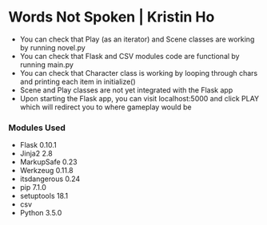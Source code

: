 # Words Not Spoken | Kristin Ho

* You can check that Play (as an iterator) and Scene classes are working by running novel.py
* You can check that Flask and CSV modules code are functional by running main.py
* You can check that Character class is working by looping through chars and printing each item in initialize()
* Scene and Play classes are not yet integrated with the Flask app
* Upon starting the Flask app, you can visit localhost:5000 and click PLAY which will redirect you to where gameplay would be

### Modules Used
* Flask	0.10.1
* Jinja2 2.8
* MarkupSafe 0.23
* Werkzeug 0.11.8
* itsdangerous 0.24
* pip 7.1.0
* setuptools 18.1
* csv
* Python 3.5.0